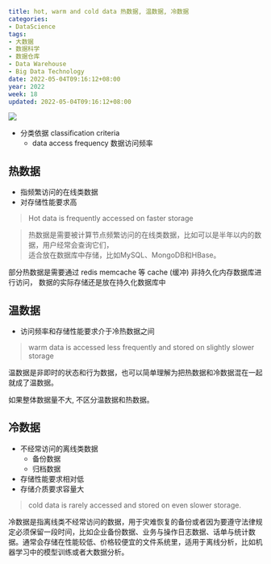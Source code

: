 ```yaml
title: hot, warm and cold data 热数据, 温数据, 冷数据
categories:
- DataScience
tags:
- 大数据
- 数据科学
- 数据仓库
- Data Warehouse
- Big Data Technology
date: 2022-05-04T09:16:12+08:00
year: 2022
week: 18
updated: 2022-05-04T09:16:12+08:00
```

![](https://cdn.jsdelivr.net/gh/HaoweiCh/imgs/C6A8224158E488BE8A58B933BDD1F104985501DB.webp)

<!-- more -->

* 分类依据 classification criteria
  * data access frequency 数据访问频率

## 热数据

* 指频繁访问的在线类数据
* 对存储性能要求高

> Hot data is frequently accessed on faster storage

> 热数据是需要被计算节点频繁访问的在线类数据，比如可以是半年以内的数据，用户经常会查询它们，  
> 适合放在数据库中存储，比如MySQL、MongoDB和HBase。

部分热数据是需要通过 redis memcache 等 cache (缓冲) 非持久化内存数据库进行访问， 数据的实际存储还是放在持久化数据库中

## 温数据

* 访问频率和存储性能要求介于冷热数据之间

> warm data is accessed less frequently and stored on slightly slower storage

温数据是非即时的状态和行为数据，也可以简单理解为把热数据和冷数据混在一起就成了温数据。

如果整体数据量不大, 不区分温数据和热数据。

## 冷数据

* 不经常访问的离线类数据
  * 备份数据
  * 归档数据
* 存储性能要求相对低
* 存储介质要求容量大

> cold data is rarely accessed and stored on even slower storage.

冷数据是指离线类不经常访问的数据，用于灾难恢复的备份或者因为要遵守法律规定必须保留一段时间，比如企业备份数据、业务与操作日志数据、话单与统计数据。通常会存储在性能较低、价格较便宜的文件系统里，适用于离线分析，比如机器学习中的模型训练或者大数据分析。